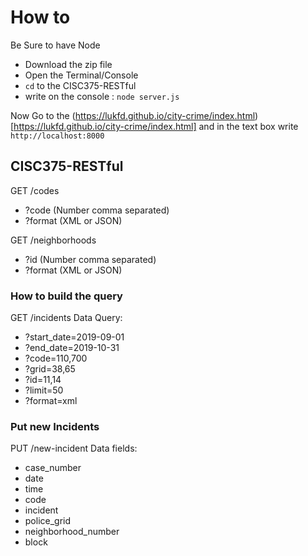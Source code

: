 # How to
Be Sure to have Node
- Download the zip file
- Open the Terminal/Console
- `cd` to the CISC375-RESTful
- write on the console : `node server.js`

Now Go to the (https://lukfd.github.io/city-crime/index.html)[https://lukfd.github.io/city-crime/index.html] and in the text box write `http://localhost:8000`

## CISC375-RESTful

GET /codes
- ?code (Number comma separated)
- ?format (XML or JSON)

GET /neighborhoods
- ?id (Number comma separated)
- ?format (XML or JSON)

### How to build the query
GET /incidents
Data Query:
- ?start_date=2019-09-01
- ?end_date=2019-10-31
- ?code=110,700
- ?grid=38,65
- ?id=11,14
- ?limit=50
- ?format=xml

### Put new Incidents

PUT /new-incident
Data fields:
- case_number
- date
- time
- code
- incident
- police_grid
- neighborhood_number
- block
